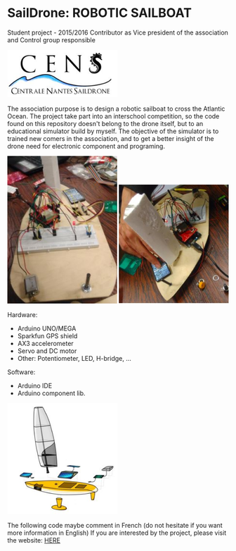 # SailDrone: ROBOTIC SAILBOAT
Student project - 2015/2016
Contributor as Vice president of the association and Control group responsible

<img src="/image/logo.jpg" width="250">      

The association purpose is to design a robotic sailboat to cross the Atlantic Ocean.
The project take part into an interschool competition, so the code found on this repository doesn't belong to the drone itself,
but to an educational simulator build by myself. The objective of the simulator is to trained new comers in the association, 
and to get a better insight of the drone need for electronic component and programing.

<img src="/image/photo1.jpg" width="250"> <img src="/image/photo2.jpg" width="250">

Hardware:
* Arduino UNO/MEGA
* Sparkfun GPS shield
* AX3 accelerometer
* Servo and DC motor
* Other: Potentiometer, LED, H-bridge, ...

Software:
* Arduino IDE
* Arduino component lib.

<img src="/image/schema.jpg" width="250">

The following code maybe comment in French (do not hesitate if you want more information in English)
If you are interested by the project, please visit the website: [HERE](https://www.cens.website/)
